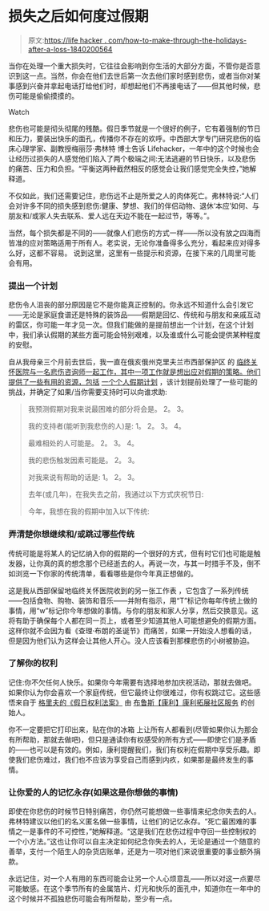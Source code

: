 # 损失之后如何度过假期

> 原文:[https://life hacker . com/how-to-make-through-the-holidays-after-a-loss-1840200564](https://lifehacker.com/how-to-make-it-through-the-holidays-after-a-loss-1840200564)

当你在处理一个重大损失时，它往往会影响到你生活的大部分方面，不管你是否意识到这一点。当然，你会在他们去世后第一次去他们家时感到悲伤，或者当你对某事感到兴奋并拿起电话打给他们时，却想起他们不再接电话了——但其他时候，悲伤可能是偷偷摸摸的。

Watch

悲伤也可能是彻头彻尾的残酷。假日季节就是一个很好的例子，它有着强制的节日和压力，要装出快乐的面孔，传播你不存在的欢呼。中西部大学专门研究悲伤的临床心理学家、副教授梅丽莎·弗林特 博士告诉 Lifehacker，一年中的这个时候也会让经历过损失的人感觉他们陷入了两个极端之间:无法逃避的节日快乐，以及悲伤的痛苦、压力和负担。“平衡这两种截然相反的感觉会让我们感觉完全失控，”她解释道。

不仅如此，我们还需要记住，悲伤远不止是所爱之人的肉体死亡。弗林特说:“人们会对许多不同的损失感到悲伤:健康、梦想、我们的伴侣动物、退休‘本应’如何、与朋友和/或家人失去联系、爱人远在天边不能在一起过节，等等。”。

当然，每个损失都是不同的——就像人们悲伤的方式一样——所以没有放之四海而皆准的应对策略适用于所有人。老实说，无论你准备得多么充分，看起来应对得多么好，这都不容易。 说到这里，这里有一些提示和资源，在接下来的几周里可能会有用。

### 提出一个计划

悲伤令人沮丧的部分原因是它不是你能真正控制的。你永远不知道什么会引发它——无论是家庭食谱还是特殊的装饰品——假期是回忆、传统和与朋友和亲戚互动的雷区，你可能一年才见一次。但我们能做的是提前想出一个计划，在这个计划中，我们承认假期的某些方面可能会特别艰难，以及谁或什么可能会提供某种程度的安慰。

自从我母亲三个月前去世后，我一直在俄亥俄州克里夫兰市西部保护区 的 [临终关怀医院与一名悲伤咨询师一起工作，其中一项工作就是想出应对假期的策略。他们提供了一些有用的资源，包括](https://www.hospicewr.org/) [一个个人假期计划](https://drive.google.com/file/d/1bbyi0nCSWRZRJBxsdcDDOAUYDqIDtT1M/view?usp=sharing) ，该计划提前处理了一些可能的挑战，并确定了如果/当你需要支持时可以向谁求助:

> 我预测假期对我来说最困难的部分将会是。
> 2。
> 3。
> 
> 我的支持者(能听到我悲伤的人)是:
> 1。
> 2。
> 3。
> 4。
> 
> 最难相处的人可能是。
> 2。
> 3。
> 4。
> 
> 我的悲伤触发因素可能是。
> 2。
> 3。
> 
> 对我来说有帮助的话是:
> 1。
> 2。
> 3。
> 
> 去年(或几年)，在我失去之前，我通过以下方式庆祝节日:
> 
> 今年，我想在我的假期中加入以下传统:

### 弄清楚你想继续和/或跳过哪些传统

传统可能是将某人的记忆纳入你的假期的一个很好的方式，但有时它们也可能是触发器，让你真的真的想念那个已经逝去的人。再说一次，与其一时措手不及，倒不如浏览一下你家的传统清单，看看哪些是你今年真正想做的。

这是我从西部保留地临终关怀医院收到的另一张工作表 ，它包含了一系列传统——包括食物、购物、装饰和音乐——并附有指示，用“T”标记你每年传统上做的事情，用“w”标记你今年想做的事情。与你的朋友和家人分享，然后交换意见。这将有助于确保每个人都在同一页上，或者至少知道其他人可能想避免的假期方面。这样你就不会因为看《查理·布朗的圣诞节》而痛苦，如果一开始没人想看的话，但是因为他们认为这样会让其他人开心。没人应该看到那棵悲伤的小树被胁迫。

### 了解你的权利

记住:你不欠任何人快乐。如果你今年需要有选择地参加庆祝活动，那就去做吧。如果你认为你会喜欢一个家庭传统，但它最终让你很难过，你有权跳过它。这些感悟来自于 [格里夫的《假日权利法案》](https://conleyoutreach.org/wp-content/uploads/2014/09/Grievers-Holiday-Bill-of-Rights-by-Bruce-Conley.pdf) 由 [布鲁斯【康利】](http://www.conleyoutreach.org/index.html)[康利拓展社区服务](https://conleyoutreach.org/) 的创始人。

你不一定要把它打印出来，贴在你的冰箱 上让所有人都看到(尽管如果你认为那会有所帮助，那就去做吧)，但只是通读你有权感受的所有方式——即使它们是矛盾的——也可以是有效的。例如，康利提醒我们，我们有权利在假期中享受乐趣。即使我们悲伤难过，我们也不应该为享受自己而感到内疚，如果那是最终发生的事情。

### 让你爱的人的记忆永存(如果这是你想做的事情)

即使在你悲伤的时候节日特别痛苦，你仍然可能想做一些事情来纪念你失去的人。弗林特建议以他们的名义匿名做一些事情，让他们的记忆永存。“死亡最困难的事情之一是事件的不可控性，”她解释道。“这是我们在悲伤过程中夺回一些控制权的一个小方法。”这也让你可以自主决定如何纪念你失去的人，无论是通过一个随意的善举，支付一个陌生人的杂货店账单，还是为一项对他们来说很重要的事业额外捐款。

永远记住，对一个人有用的东西可能会让另一个人心烦意乱——所以对这一点要尽可能敏感。在这个季节所有的金属箔片、灯光和快乐的面孔中，知道你在一年中的这个时候并不孤独悲伤可能会有所帮助，至少有一点。